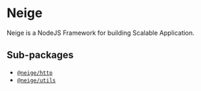 # Neige

Neige is a NodeJS Framework for building Scalable Application.

## Sub-packages

 - [`@neige/http`](./packages/http/README.md)
 - [`@neige/utils`](./packages/utils/README.md)
